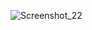 ![Screenshot_22](https://user-images.githubusercontent.com/58042023/121643365-5b708b80-ca57-11eb-854a-f605e7cee467.png)
